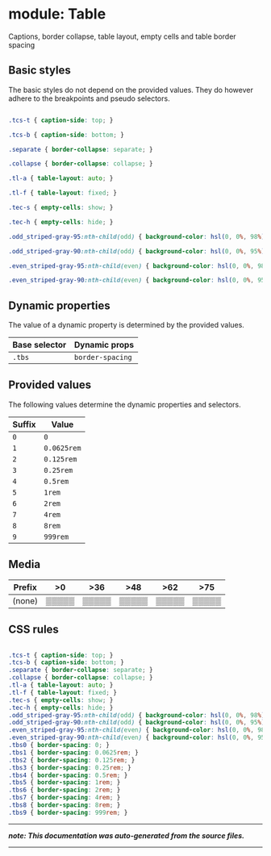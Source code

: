 # module: Table

Captions, border collapse, table layout, empty cells and table border spacing



## Basic styles

The basic styles do not depend on the provided values.
They do however adhere to the breakpoints and pseudo selectors.

```css

.tcs-t { caption-side: top; }

.tcs-b { caption-side: bottom; }

.separate { border-collapse: separate; }

.collapse { border-collapse: collapse; }

.tl-a { table-layout: auto; }

.tl-f { table-layout: fixed; }

.tec-s { empty-cells: show; }

.tec-h { empty-cells: hide; }

.odd_striped-gray-95:nth-child(odd) { background-color: hsl(0, 0%, 98%); }

.odd_striped-gray-90:nth-child(odd) { background-color: hsl(0, 0%, 95%); }

.even_striped-gray-95:nth-child(even) { background-color: hsl(0, 0%, 98%); }

.even_striped-gray-90:nth-child(even) { background-color: hsl(0, 0%, 95%); }

```






## Dynamic properties
The value of a dynamic property is determined by the provided values.

| Base selector | Dynamic props |
| ------------- | ------------- |
| `.tbs` |`border-spacing`|





## Provided values
The following values determine the dynamic properties and selectors.

Suffix  | Value
--------- | ---------
`0` | `0`
`1` | `0.0625rem`
`2` | `0.125rem`
`3` | `0.25rem`
`4` | `0.5rem`
`5` | `1rem`
`6` | `2rem`
`7` | `4rem`
`8` | `8rem`
`9` | `999rem`




## Media





| Prefix  |  >0 |  >36 |  >48 |  >62 |  >75 | 
| :------:  |  :---------: |  :---------: |  :---------: |  :---------: |  :---------: | 
|  (none)  |▒▒▒▒▒|▒▒▒▒▒|▒▒▒▒▒|▒▒▒▒▒|▒▒▒▒▒|






## CSS rules
```css

.tcs-t { caption-side: top; }
.tcs-b { caption-side: bottom; }
.separate { border-collapse: separate; }
.collapse { border-collapse: collapse; }
.tl-a { table-layout: auto; }
.tl-f { table-layout: fixed; }
.tec-s { empty-cells: show; }
.tec-h { empty-cells: hide; }
.odd_striped-gray-95:nth-child(odd) { background-color: hsl(0, 0%, 98%); }
.odd_striped-gray-90:nth-child(odd) { background-color: hsl(0, 0%, 95%); }
.even_striped-gray-95:nth-child(even) { background-color: hsl(0, 0%, 98%); }
.even_striped-gray-90:nth-child(even) { background-color: hsl(0, 0%, 95%); }
.tbs0 { border-spacing: 0; }
.tbs1 { border-spacing: 0.0625rem; }
.tbs2 { border-spacing: 0.125rem; }
.tbs3 { border-spacing: 0.25rem; }
.tbs4 { border-spacing: 0.5rem; }
.tbs5 { border-spacing: 1rem; }
.tbs6 { border-spacing: 2rem; }
.tbs7 { border-spacing: 4rem; }
.tbs8 { border-spacing: 8rem; }
.tbs9 { border-spacing: 999rem; }

```

- - - - -
_**note: This documentation was auto-generated from the source files.**_
- - - - -